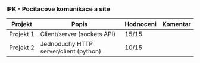### IPK - Pocitacove komunikace a site
| Projekt | Popis | Hodnoceni | Komentar
| ------ | ------ | ------ | ------
|Projekt&nbsp;1|Client/server (sockets API)|15/15|
|Projekt&nbsp;2|Jednoduchy HTTP server/client (python)|10/15|
